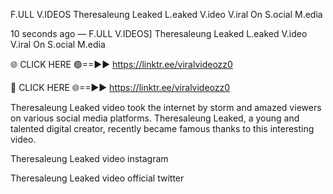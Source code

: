 F.ULL V.IDEOS Theresaleung Leaked L.eaked V.ideo V.iral On S.ocial M.edia

10 seconds ago — F.ULL V.IDEOS] Theresaleung Leaked L.eaked V.ideo V.iral On S.ocial M.edia

🌐 CLICK HERE 🟢==►► https://linktr.ee/viralvideozz0

🔴 CLICK HERE 🌐==►► https://linktr.ee/viralvideozz0

Theresaleung Leaked video took the internet by storm and amazed viewers on various social media platforms. Theresaleung Leaked, a young and talented digital creator, recently became famous thanks to this interesting video.

Theresaleung Leaked video instagram

Theresaleung Leaked video official twitter